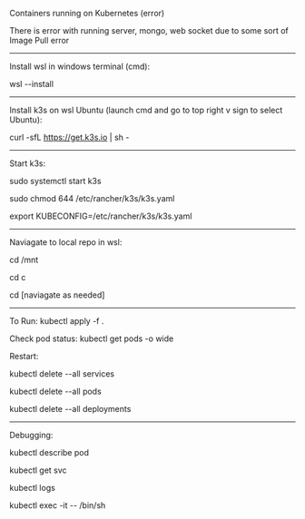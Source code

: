 Containers running on Kubernetes (error)

There is error with running server, mongo, web socket due to some sort of Image Pull error

----------------------------

Install wsl in windows terminal (cmd):

wsl --install

----------------------------

Install k3s on wsl Ubuntu (launch cmd and go to top right v sign to select Ubuntu):

curl -sfL https://get.k3s.io | sh -

----------------------------

Start k3s:

sudo systemctl start k3s

sudo chmod 644 /etc/rancher/k3s/k3s.yaml

export KUBECONFIG=/etc/rancher/k3s/k3s.yaml

----------------------------

Naviagate to local repo in wsl:

cd /mnt

cd c

cd [naviagate as needed]

----------------------------

To Run:
kubectl apply -f .

Check pod status:
kubectl get pods -o wide

Restart:

kubectl delete --all services

kubectl delete --all pods

kubectl delete --all deployments

----------------------------

Debugging:

kubectl describe pod

kubectl get svc

kubectl logs

kubectl exec -it <pod-name> -- /bin/sh

